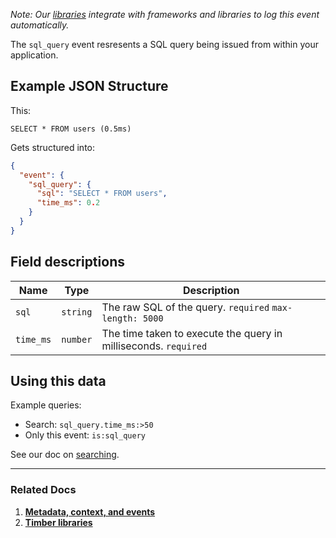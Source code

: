 *Note: Our [libraries](/languages) integrate with frameworks and libraries to log this event automatically.*

The `sql_query` event resresents a SQL query being issued from within your application.

## Example JSON Structure

This:

```
SELECT * FROM users (0.5ms)
```

Gets structured into:

```json
{
  "event": {
    "sql_query": {
      "sql": "SELECT * FROM users",
      "time_ms": 0.2
    }
  }
}
```


## Field descriptions

Name | Type | Description
-----|------|------------
`sql` | `string` | The raw SQL of the query. `required` `max-length: 5000`
`time_ms` | `number` | The time taken to execute the query in milliseconds. `required`


## Using this data

Example queries:

* Search: `sql_query.time_ms:>50`
* Only this event: `is:sql_query`

See our doc on [searching](/app/console-log-viewer/searching).

---

### Related Docs

1. [**Metadata, context, and events**](/concepts/metadata-context-and-events)
2. [**Timber libraries**](/languages)

